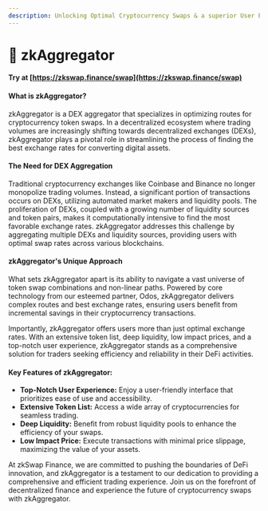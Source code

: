 ```yaml
---
description: Unlocking Optimal Cryptocurrency Swaps & a superior User Experience
---
```


# 🌿 zkAggregator

#### Try at [https://zkswap.finance/swap](https://zkswap.finance/swap)

#### What is zkAggregator?

zkAggregator is a DEX aggregator that specializes in optimizing routes for cryptocurrency token swaps. In a decentralized ecosystem where trading volumes are increasingly shifting towards decentralized exchanges (DEXs), zkAggregator plays a pivotal role in streamlining the process of finding the best exchange rates for converting digital assets.

#### The Need for DEX Aggregation

Traditional cryptocurrency exchanges like Coinbase and Binance no longer monopolize trading volumes. Instead, a significant portion of transactions occurs on DEXs, utilizing automated market makers and liquidity pools. The proliferation of DEXs, coupled with a growing number of liquidity sources and token pairs, makes it computationally intensive to find the most favorable exchange rates. zkAggregator addresses this challenge by aggregating multiple DEXs and liquidity sources, providing users with optimal swap rates across various blockchains.

#### zkAggregator's Unique Approach

What sets zkAggregator apart is its ability to navigate a vast universe of token swap combinations and non-linear paths. Powered by core technology from our esteemed partner, Odos, zkAggregator delivers complex routes and best exchange rates, ensuring users benefit from incremental savings in their cryptocurrency transactions.

Importantly, zkAggregator offers users more than just optimal exchange rates. With an extensive token list, deep liquidity, low impact prices, and a top-notch user experience, zkAggregator stands as a comprehensive solution for traders seeking efficiency and reliability in their DeFi activities.

#### Key Features of zkAggregator:

* **Top-Notch User Experience:** Enjoy a user-friendly interface that prioritizes ease of use and accessibility.
* **Extensive Token List:** Access a wide array of cryptocurrencies for seamless trading.
* **Deep Liquidity:** Benefit from robust liquidity pools to enhance the efficiency of your swaps.
* **Low Impact Price:** Execute transactions with minimal price slippage, maximizing the value of your assets.

At zkSwap Finance, we are committed to pushing the boundaries of DeFi innovation, and zkAggregator is a testament to our dedication to providing a comprehensive and efficient trading experience. Join us on the forefront of decentralized finance and experience the future of cryptocurrency swaps with zkAggregator.
